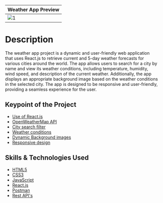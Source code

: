 
|        Weather App Preview               |
| ---------------------------------------- |
| ![1](https://github.com/Ahsankhalid618/react-weather-app/assets/83424436/a8cb3a1d-66d6-412a-9b4e-1eb88da162c4) |

# Description

The weather app project is a dynamic and user-friendly web application that uses React.js to retrieve current and 5-day weather forecasts for various cities around the world. The app allows users to search for a city by name and view its weather conditions, including temperature, humidity, wind speed, and description of the current weather. Additionally, the app displays an appropriate background image based on the weather conditions in the selected city. The app is designed to be responsive and user-friendly, providing a seamless experience for the user.
 
## Keypoint of the Project

* [Use of React.js]( #React.js ) 
* [OpenWeatherMap API]( #API ) 
* [City search filter]( #search ) 
* [Weather conditions]( #Condition) 
* [Dynamic Background images]( #Background-img) 
* [Responsive design]( #Responsive-design)

## Skills & Technologies Used

* [HTML5](#HTML5)
* [CSS3](#CSS3)
* [JavaScript](#JavaScript)
* [React.js](#React.js)
* [Postman](#postman)
* [Rest API's](#Api)

